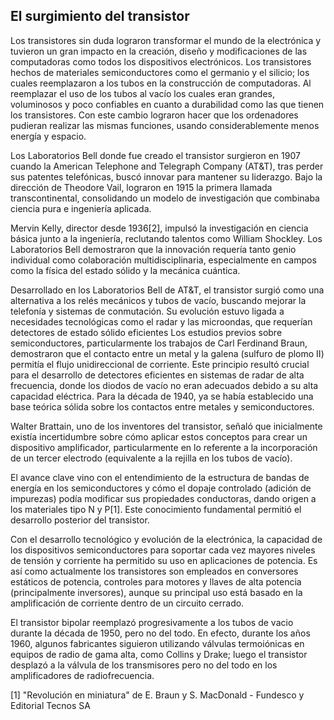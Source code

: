 ## El surgimiento del transistor
Los transistores sin duda lograron transformar el mundo de la electrónica y tuvieron un gran impacto en la creación, diseño y modificaciones de las computadoras como todos los dispositivos electrónicos. Los transistores hechos de materiales semiconductores como el germanio y el silicio; los cuales reemplazaron a los tubos en la construcción de computadoras. Al reemplazar el uso de los tubos al vacío los cuales eran grandes, voluminosos y poco confiables en cuanto a durabilidad como las que tienen los transistores. Con este cambio lograron hacer que los ordenadores pudieran realizar las mismas funciones, usando considerablemente menos energía y espacio.


Los Laboratorios Bell donde fue creado el transistor surgieron en 1907 cuando la American Telephone and Telegraph Company (AT&T), tras perder sus patentes telefónicas, buscó innovar para mantener su liderazgo. Bajo la dirección de Theodore Vail, lograron en 1915 la primera llamada transcontinental, consolidando un modelo de investigación que combinaba ciencia pura e ingeniería aplicada.

Mervin Kelly, director desde 1936[2], impulsó la investigación en ciencia básica junto a la ingeniería, reclutando talentos como William Shockley. Los Laboratorios Bell demostraron que la innovación requería tanto genio individual como colaboración multidisciplinaria, especialmente en campos como la física del estado sólido y la mecánica cuántica.


Desarrollado en los Laboratorios Bell de AT&T, el transistor surgió como una alternativa a los relés mecánicos y tubos de vacío, buscando mejorar la telefonía y sistemas de conmutación. Su evolución estuvo ligada a necesidades tecnológicas como el radar y las microondas, que requerían detectores de estado sólido eficientes 
Los estudios previos sobre semiconductores, particularmente los trabajos de Carl Ferdinand Braun, demostraron que el contacto entre un metal y la galena (sulfuro de plomo II) permitía el flujo unidireccional de corriente. Este principio resultó crucial para el desarrollo de detectores eficientes en sistemas de radar de alta frecuencia, donde los diodos de vacío no eran adecuados debido a su alta capacidad eléctrica. Para la década de 1940, ya se había establecido una base teórica sólida sobre los contactos entre metales y semiconductores.

Walter Brattain, uno de los inventores del transistor, señaló que inicialmente existía incertidumbre sobre cómo aplicar estos conceptos para crear un dispositivo amplificador, particularmente en lo referente a la incorporación de un tercer electrodo (equivalente a la rejilla en los tubos de vacío).

El avance clave vino con el entendimiento de la estructura de bandas de energía en los semiconductores y cómo el dopaje controlado (adición de impurezas) podía modificar sus propiedades conductoras, dando origen a los materiales tipo N y P[1]. Este conocimiento fundamental permitió el desarrollo posterior del transistor.

Con el desarrollo tecnológico y evolución de la electrónica, la capacidad de los dispositivos semiconductores para soportar cada vez mayores niveles de tensión y corriente ha permitido su uso en aplicaciones de potencia. Es así como actualmente los transistores son empleados en conversores estáticos de potencia, controles para motores y llaves de alta potencia (principalmente inversores), aunque su principal uso está basado en la amplificación de corriente dentro de un circuito cerrado.

El transistor bipolar reemplazó progresivamente a los tubos de vacio durante la década de 1950, pero no del todo. En efecto, durante los años 1960, algunos fabricantes siguieron utilizando válvulas termoiónicas en equipos de radio de gama alta, como Collins y Drake; luego el transistor desplazó a la válvula de los transmisores pero no del todo en los amplificadores de radiofrecuencia.

[1] "Revolución en miniatura" de E. Braun y S. MacDonald - Fundesco y Editorial Tecnos SA
